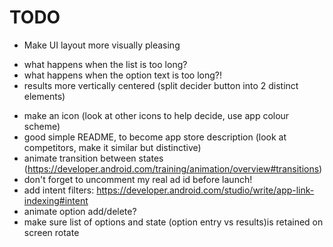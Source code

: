 # TODO

- Make UI layout more visually pleasing
* what happens when the list is too long?
* what happens when the option text is too long?!
* results more vertically centered (split decider button into 2 distinct elements)

- make an icon (look at other icons to help decide, use app colour scheme)
- good simple README, to become app store description (look at competitors, make it similar but distinctive)
- animate transition between states (https://developer.android.com/training/animation/overview#transitions)
- don't forget to uncomment my real ad id before launch!
- add intent filters: https://developer.android.com/studio/write/app-link-indexing#intent
- animate option add/delete?
- make sure list of options and state (option entry vs results)is retained on screen rotate